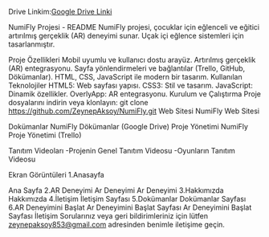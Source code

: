 Drive Linkim:[Google Drive Linki](https://drive.google.com/drive/folders/1IK2gKNPAqg6GHt7ofECA5k5mA6CzkYY1)


NumiFly Projesi - README
NumiFly projesi, çocuklar için eğlenceli ve eğitici artırılmış gerçeklik (AR) deneyimi sunar. Uçak içi eğlence sistemleri için tasarlanmıştır.

Proje Özellikleri
Mobil uyumlu ve kullanıcı dostu arayüz.
Artırılmış gerçeklik (AR) entegrasyonu.
Sayfa yönlendirmeleri ve bağlantılar (Trello, GitHub, Dökümanlar).
HTML, CSS, JavaScript ile modern bir tasarım.
Kullanılan Teknolojiler
HTML5: Web sayfası yapısı.
CSS3: Stil ve tasarım.
JavaScript: Dinamik özellikler.
OverlyApp: AR entegrasyonu.
Kurulum ve Çalıştırma
Proje dosyalarını indirin veya klonlayın:
git clone https://github.com/ZeynepAksoy/NumiFly.git
Web Sitesi
NumiFly Web Sitesi

Dokümanlar
NumiFly Dökümanlar (Google Drive)
Proje Yönetimi
NumiFly Proje Yönetimi (Trello)

Tanıtım Videoları
-Projenin Genel Tanıtım Videosu -Oyunların Tanıtım Videosu

Ekran Görüntüleri
1.Anasayfa

Ana Sayfa
2.AR Deneyimi
Ar Deneyimi
Ar Deneyimi
3.Hakkımızda
Hakkımızda
4.İletişim
İletişim Sayfası
5.Dokümanlar
Dokümanlar Sayfası
6.AR Deneyimini Başlat
Ar Deneyimini Başlat Sayfası
Ar Deneyimini Başlat Sayfası
İletişim
Sorularınız veya geri bildirimleriniz için lütfen zeynepaksoy853@gmail.com adresinden benimle iletişime geçin.
